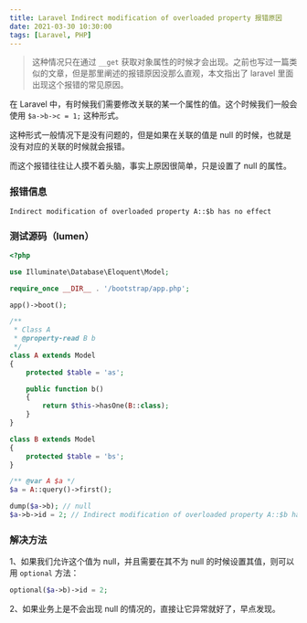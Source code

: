 ```yaml
---
title: Laravel Indirect modification of overloaded property 报错原因
date: 2021-03-30 10:30:00
tags: [Laravel, PHP]
---
```


> 这种情况只在通过 `__get` 获取对象属性的时候才会出现。之前也写过一篇类似的文章，但是那里阐述的报错原因没那么直观，本文指出了 laravel 里面出现这个报错的常见原因。

在 Laravel 中，有时候我们需要修改关联的某一个属性的值。这个时候我们一般会使用 `$a->b->c = 1;` 这种形式。

这种形式一般情况下是没有问题的，但是如果在关联的值是 null 的时候，也就是没有对应的关联的时候就会报错。

而这个报错往往让人摸不着头脑，事实上原因很简单，只是设置了 null 的属性。

### 报错信息

```
Indirect modification of overloaded property A::$b has no effect
```

### 测试源码（lumen）

```PHP
<?php

use Illuminate\Database\Eloquent\Model;

require_once __DIR__ . '/bootstrap/app.php';

app()->boot();

/**
 * Class A
 * @property-read B b
 */
class A extends Model
{
    protected $table = 'as';

    public function b()
    {
        return $this->hasOne(B::class);
    }
}

class B extends Model
{
    protected $table = 'bs';
}

/** @var A $a */
$a = A::query()->first();

dump($a->b); // null
$a->b->id = 2; // Indirect modification of overloaded property A::$b has no effect

```

### 解决方法

1、如果我们允许这个值为 null，并且需要在其不为 null 的时候设置其值，则可以用 `optional` 方法：

```PHP
optional($a->b)->id = 2;
```

2、如果业务上是不会出现 null 的情况的，直接让它异常就好了，早点发现。
